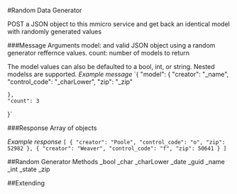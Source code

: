 #Random Data Generator

POST a JSON object to this mmicro service and get back an identical model with randomly generated values

###Message Arguments
model: and valid JSON object using a random generator reffernce values.
count: number of models to return

The model values can also be defaulted to a bool, int, or string. Nested modelss are supported.
*Example message*
`{
    "model": {
        "creator": "_name",
        "control_code": "_charLower",
        "zip": "_zip"
        
    },
    "count": 3
}`

###Response
Array of objects

*Example response*
`[
  {
    "creator": "Poole",
    "control_code": "o",
    "zip": 52982
  },
  {
    "creator": "Weaver",
    "control_code": "f",
    "zip": 50641
  }
]`

##Random Generator Methods
_bool
_char
_charLower
_date
_guid
_name
_int
_state
_zip

##Extending 